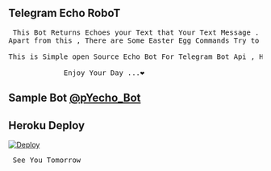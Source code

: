 
## Telegram Echo  RoboT 
<pre> This Bot Returns Echoes your Text that Your Text Message .</br>Apart from this , There are Some Easter Egg Commands Try to Find them All in My Bot before looking into Source .</br>
This is Simple open Source Echo Bot For Telegram Bot Api , Heroku & python beginners .</br> </br>             Enjoy Your Day ...❤️ </Pre>              

## Sample Bot  [@pYecho_Bot](https://telegram.dog/pyEcho_Bot)

## Heroku Deploy   
[![Deploy](https://www.herokucdn.com/deploy/button.svg)](https://heroku.com/deploy?template=https://github.com/bhardwajjEE/EchoRoBot)

<Pre> See You Tomorrow </pre>
